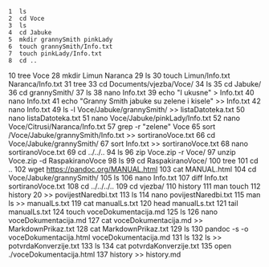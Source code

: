     1  ls
    2  cd Voce
    3  ls
    4  cd Jabuke
    5  mkdir grannySmith pinkLady
    6  touch grannySmith/Info.txt
    7  touch pinkLady/Info.txt
    8  cd ..
   10  tree Voce
   28  mkdir Limun Naranca
   29  ls
   30  touch Limun/Info.txt Naranca/Info.txt
   31  tree
   33  cd Documents/vjezba/Voce/
   34  ls
   35  cd Jabuke/
   36  cd grannySmith/
   37  ls
   38  nano Info.txt 
   39  echo "I ukusne" > Info.txt
   40  nano Info.txt 
   41  echo "Granny Smith jabuke su zelene i kisele" >> Info.txt
   42  nano Info.txt 
   49  ls -l Voce/Jabuke/grannySmith/ >> listaDatoteka.txt
   50  nano listaDatoteka.txt 
   51  nano Voce/Jabuke/pinkLady/Info.txt 
   52  nano Voce/Citrusi/Naranca/Info.txt 
   57  grep -r "zelene" Voce
   65  sort /Voce/Jabuke/grannySmith/Info.txt >> sortiranoVoce.txt
   66  cd Voce/Jabuke/grannySmith/
   67  sort Info.txt >> sortiranoVoce.txt
   68  nano sortiranoVoce.txt 
   69  cd ../../..
   94  ls
   96  zip Voce.zip -r Voce/
   97  unzip Voce.zip -d RaspakiranoVoce
   98  ls
   99  cd RaspakiranoVoce/
  100  tree
  101  cd ..
  102  wget https://pandoc.org/MANUAL.html
  103  cat MANUAL.html 
  104  cd Voce/Jabuke/grannySmith/
  105  ls
  106  nano Info.txt 
  107  diff Info.txt sortiranoVoce.txt 
  108  cd ../../../..
  109  cd vjezba/
  110  history
  111  man touch
  112  history 20 >> povijestNaredbi.txt
  113  ls
  114  nano povijestNaredbi.txt 
  115  man ls  >> manualLs.txt
  119  cat manualLs.txt 
  120  head manualLs.txt 
  121  tail manualLs.txt 
  124  touch voceDokumentacija.md
  125  ls
  126  nano voceDokumentacija.md 
  127  cat voceDokumentacija.md >> MarkdownPrikaz.txt
  128  cat MarkdownPrikaz.txt 
  129  ls
  130  pandoc -s -o voceDokumentacija.html voceDokumentacija.md 
  131  ls
  132  ls >> potvrdaKonverzije.txt
  133  ls
  134  cat potvrdaKonverzije.txt 
  135  open ./voceDokumentacija.html
  137  history >> history.md
